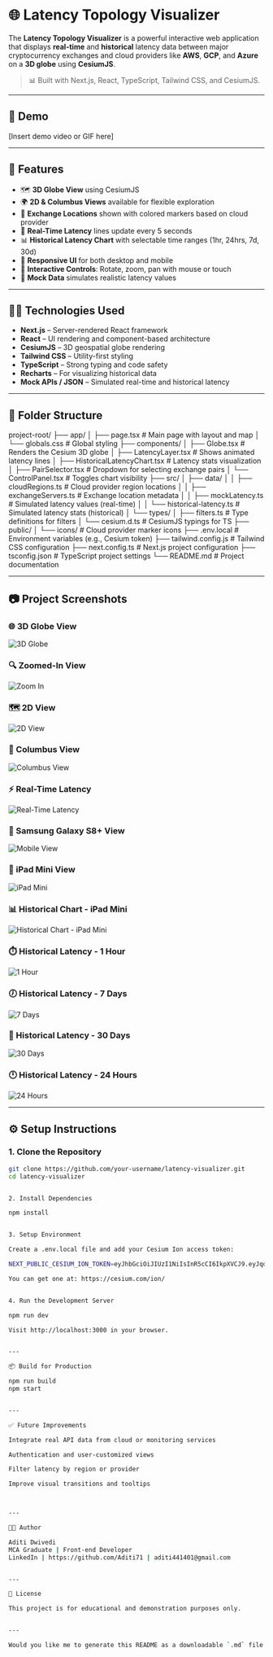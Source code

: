 # 🌐 Latency Topology Visualizer

The **Latency Topology Visualizer** is a powerful interactive web application that displays **real-time** and **historical** latency data between major cryptocurrency exchanges and cloud providers like **AWS**, **GCP**, and **Azure** on a **3D globe** using **CesiumJS**.

> 📊 Built with Next.js, React, TypeScript, Tailwind CSS, and CesiumJS.

---

## 🚀 Demo

[Insert demo video or GIF here]

---

## 📌 Features

- 🗺️ **3D Globe View** using CesiumJS  
- 🌍 **2D & Columbus Views** available for flexible exploration  
- 📍 **Exchange Locations** shown with colored markers based on cloud provider  
- 🔁 **Real-Time Latency** lines update every 5 seconds  
- 📊 **Historical Latency Chart** with selectable time ranges (1hr, 24hrs, 7d, 30d)  
- 📲 **Responsive UI** for both desktop and mobile  
- 🧭 **Interactive Controls**: Rotate, zoom, pan with mouse or touch  
- 🧪 **Mock Data** simulates realistic latency values

---

## 🧑‍💻 Technologies Used

- **Next.js** – Server-rendered React framework  
- **React** – UI rendering and component-based architecture  
- **CesiumJS** – 3D geospatial globe rendering  
- **Tailwind CSS** – Utility-first styling  
- **TypeScript** – Strong typing and code safety  
- **Recharts** – For visualizing historical data  
- **Mock APIs / JSON** – Simulated real-time and historical latency

---

## 📂 Folder Structure

project-root/ ├── app/ │   ├── page.tsx              # Main page with layout and map │   └── globals.css           # Global styling ├── components/ │   ├── Globe.tsx             # Renders the Cesium 3D globe │   ├── LatencyLayer.tsx      # Shows animated latency lines │   ├── HistoricalLatencyChart.tsx  # Latency stats visualization │   ├── PairSelector.tsx      # Dropdown for selecting exchange pairs │   └── ControlPanel.tsx      # Toggles chart visibility ├── src/ │   ├── data/ │   │   ├── cloudRegions.ts         # Cloud provider region locations │   │   ├── exchangeServers.ts      # Exchange location metadata │   │   ├── mockLatency.ts          # Simulated latency values (real-time) │   │   └── historical-latency.ts   # Simulated latency stats (historical) │   └── types/ │       ├── filters.ts              # Type definitions for filters │       └── cesium.d.ts             # CesiumJS typings for TS ├── public/ │   └── icons/                      # Cloud provider marker icons ├── .env.local                      # Environment variables (e.g., Cesium token) ├── tailwind.config.js             # Tailwind CSS configuration ├── next.config.ts                 # Next.js project configuration ├── tsconfig.json                  # TypeScript project settings └── README.md                      # Project documentation

---

## 📷 Project Screenshots


### 🌐 3D Globe View
![3D Globe](./public/screenshots/3D-Globe.png)

### 🔍 Zoomed-In View
![Zoom In](./public/screenshots/Zoom-in-View.png)

### 🗺️ 2D View
![2D View](./public/screenshots/2D-View.png)

### 🧭 Columbus View
![Columbus View](./public/screenshots/Columbus-View.png)

### ⚡ Real-Time Latency  
![Real-Time Latency](./public/screenshots/Real-Time-Latency.png)

### 📱 Samsung Galaxy S8+ View
![Mobile View](./public/screenshots/Samsung-Galaxy-S8+.png)

### 📱 iPad Mini View
![iPad Mini](./public/screenshots/iPad-Mini.png)

### 📊 Historical Chart - iPad Mini
![Historical Chart - iPad Mini](./public/screenshots/Historical-Chart-iPadMini.png)

### ⏱️ Historical Latency - 1 Hour
![1 Hour](./public/screenshots/Historical-Latency-Chart-1hr.png)

### 🕖 Historical Latency - 7 Days
![7 Days](./public/screenshots/Historical-Latency-Chart-7days.png)

### 📆 Historical Latency - 30 Days
![30 Days](./public/screenshots/Historical-Latency-Chart-30days.png)

### 🕛 Historical Latency - 24 Hours
![24 Hours](./public/screenshots/Historical-Latency-Chart-24hrs.png)




---

## ⚙️ Setup Instructions

### 1. Clone the Repository

```bash
git clone https://github.com/your-username/latency-visualizer.git
cd latency-visualizer


2. Install Dependencies

npm install


3. Setup Environment

Create a .env.local file and add your Cesium Ion access token:

NEXT_PUBLIC_CESIUM_ION_TOKEN=eyJhbGciOiJIUzI1NiIsInR5cCI6IkpXVCJ9.eyJqdGkiOiI2N2M5MTRjZS0yZTkyLTRjOWEtODZkOS1mNGJhNTQ0ODM4YjQiLCJpZCI6MzIzNzk4LCJpYXQiOjE3NTMxNzY1Mzd9.4fPTFSe54VmZYIJtSE0IYF0nqdiKm9PfGb-Zp6Wx460

You can get one at: https://cesium.com/ion/


4. Run the Development Server

npm run dev

Visit http://localhost:3000 in your browser.


---

📦 Build for Production

npm run build
npm start


---

✅ Future Improvements

Integrate real API data from cloud or monitoring services

Authentication and user-customized views

Filter latency by region or provider

Improve visual transitions and tooltips



---

🧑‍🎓 Author

Aditi Dwivedi
MCA Graduate | Front-end Developer
LinkedIn | https://github.com/Aditi71 | aditi441401@gmail.com


---

📝 License

This project is for educational and demonstration purposes only.


---

Would you like me to generate this README as a downloadable `.md` file for y submission?